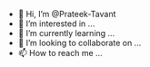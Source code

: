 - 👋 Hi, I’m @Prateek-Tavant
- 👀 I’m interested in ...
- 🌱 I’m currently learning ...
- 💞️ I’m looking to collaborate on ...
- 📫 How to reach me ...

<!---
Prateek-Tavant/Prateek-Tavant is a ✨ special ✨ repository because its `README.md` (this file) appears on your GitHub profile.
You can click the Preview link to take a look at your changes.
--->
